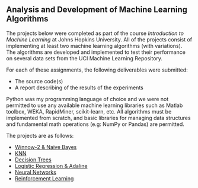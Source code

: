 ## Analysis and Development of Machine Learning Algorithms

The projects below were completed as part of the course *Introduction to Machine Learning* at Johns Hopkins University. All of the projects consist of implementing at least two machine learning algorithms (with variations). The algorithms are developed and implemented to test their performance on several data sets from the UCI Machine Learning Repository. 

For each of these assignments, the following deliverables were submitted:
* The source code(s)
* A report describing of the results of the experiments

Python was my programming language of choice and we were not permitted to use any available machine learning libraries such as Matlab toolbox, WEKA, RapidMiner, scikit-learn, etc. All algorithms must be implemented from scratch, and basic libraries for managing data structures and fundamental math operations (e.g: NumPy or Pandas) are permitted.

The projects are as follows:
* [Winnow-2 & Naive Bayes](https://github.com/chriskh93/my-portfolio/tree/main/Analysis%20and%20Development%20of%20Machine%20Learning%20Algorithms/Winnow-2%20%26%20Naive%20Bayes)
* [KNN](https://github.com/chriskh93/my-portfolio/tree/main/Analysis%20and%20Development%20of%20Machine%20Learning%20Algorithms/KNN)
* [Decision Trees](https://github.com/chriskh93/my-portfolio/tree/main/Analysis%20and%20Development%20of%20Machine%20Learning%20Algorithms/Decision%20Trees)
* [Logistic Regression & Adaline](https://github.com/chriskh93/my-portfolio/tree/main/Analysis%20and%20Development%20of%20Machine%20Learning%20Algorithms/Logistic%20Regression%20%26%20Adaline)
* [Neural Networks](https://github.com/chriskh93/my-portfolio/tree/main/Analysis%20and%20Development%20of%20Machine%20Learning%20Algorithms/Neural%20Networks)
* [Reinforcement Learning](https://github.com/chriskh93/my-portfolio/tree/main/Analysis%20and%20Development%20of%20Machine%20Learning%20Algorithms/Reinforcement%20Learning)
